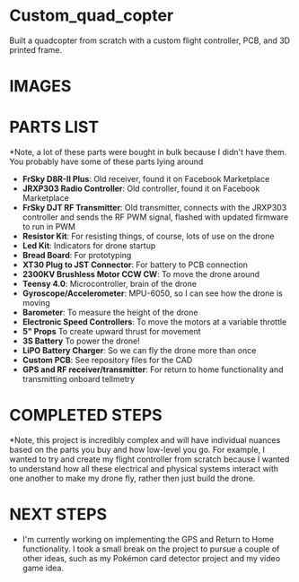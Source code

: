 # Custom_quad_copter
Built a quadcopter from scratch with a custom flight controller, PCB, and 3D printed frame.
# IMAGES

# PARTS LIST
*Note, a lot of these parts were bought in bulk because I didn't have them. You probably have some of these parts lying around
- **FrSky D8R-II Plus**: Old receiver, found it on Facebook Marketplace
- **JRXP303 Radio Controller**: Old controller, found it on Facebook Marketplace
- **FrSky DJT RF Transmitter**: Old transmitter, connects with the JRXP303 controller and sends the RF PWM signal, flashed with updated firmware to run in PWM 
- **Resistor Kit**: For resisting things, of course, lots of use on the drone 
- **Led Kit**: Indicators for drone startup
- **Bread Board**: For prototyping
- **XT30 Plug to JST  Connector**: For battery to PCB connection
- **2300KV Brushless Motor CCW CW**: To move the drone around
- **Teensy 4.0**: Microcontroller, brain of the drone
- **Gyroscope/Accelerometer**: MPU-6050, so I can see how the drone is moving
- **Barometer**: To measure the height of the drone
- **Electronic Speed Controllers**: To move the motors at a variable throttle
- **5" Props** To create upward thrust for movement
- **3S Battery** To power the drone!
- **LiPO Battery Charger**: So we can fly the drone more than once
- **Custom PCB**: See repository files for the CAD
- **GPS and RF receiver/transmitter**: For return to home functionality and transmitting onboard tellmetry
  
# COMPLETED STEPS
*Note, this project is incredibly complex and will have individual nuances based on the parts you buy and how low-level you go. For example, I wanted to try and create my flight controller from scratch because I wanted to understand how all these electrical and physical systems interact with one another to make my drone fly, rather then just build the drone. 

# NEXT STEPS
- I'm currently working on implementing the GPS and Return to Home functionality. I took a small break on the project to pursue a couple of other ideas, such as my Pokémon card detector project and my video game idea. 
